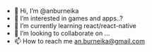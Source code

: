 - 👋 Hi, I’m @anburneika
- 👀 I’m interested in games and apps..?
- 🌱 I’m currently learning react/react-native
- 💞️ I’m looking to collaborate on ...
- 📫 How to reach me an.burneika@gmail.com

<!---
anburneika/anburneika is a ✨ special ✨ repository because its `README.md` (this file) appears on your GitHub profile.
You can click the Preview link to take a look at your changes.
--->
